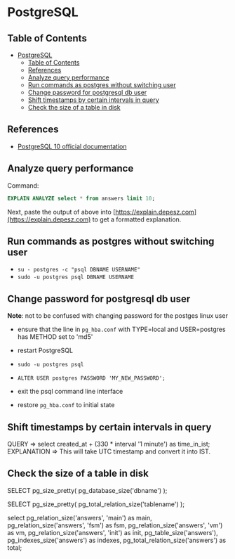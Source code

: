 # PostgreSQL

## Table of Contents

- [PostgreSQL](#postgresql)
  - [Table of Contents](#table-of-contents)
  - [References](#references)
  - [Analyze query performance](#analyze-query-performance)
  - [Run commands as postgres without switching user](#run-commands-as-postgres-without-switching-user)
  - [Change password for postgresql db user](#change-password-for-postgresql-db-user)
  - [Shift timestamps by certain intervals in query](#shift-timestamps-by-certain-intervals-in-query)
  - [Check the size of a table in disk](#check-the-size-of-a-table-in-disk)

## References

- [PostgreSQL 10 official documentation](https://www.postgresql.org/docs/10/static/index.html)

## Analyze query performance

Command:

```sql
EXPLAIN ANALYZE select * from answers limit 10;
```

Next, paste the output of above into [https://explain.depesz.com](https://explain.depesz.com) to get a formatted explanation.

## Run commands as postgres without switching user

- `su - postgres -c "psql DBNAME USERNAME"`
- `sudo -u postgres psql DBNAME USERNAME`

## Change password for postgresql db user

**Note**: not to be confused with changing password for the postges linux user

- ensure that the line in `pg_hba.conf` with TYPE=local and USER=postgres has METHOD set to 'md5'

- restart PostgreSQL

- `sudo -u postgres psql`

- `ALTER USER postgres PASSWORD 'MY_NEW_PASSWORD';`

- exit the psql command line interface

- restore `pg_hba.conf` to initial state

## Shift timestamps by certain intervals in query

QUERY => select created_at + (330 \* interval '1 minute') as time_in_ist;
EXPLANATION => This will take UTC timestamp and convert it into IST.

## Check the size of a table in disk

SELECT pg_size_pretty( pg_database_size('dbname') );

SELECT pg_size_pretty( pg_total_relation_size('tablename') );

select pg_relation_size('answers', 'main') as main, pg_relation_size('answers', 'fsm') as fsm, pg_relation_size('answers', 'vm') as vm, pg_relation_size('answers', 'init') as init, pg_table_size('answers'), pg_indexes_size('answers') as indexes, pg_total_relation_size('answers') as total;
